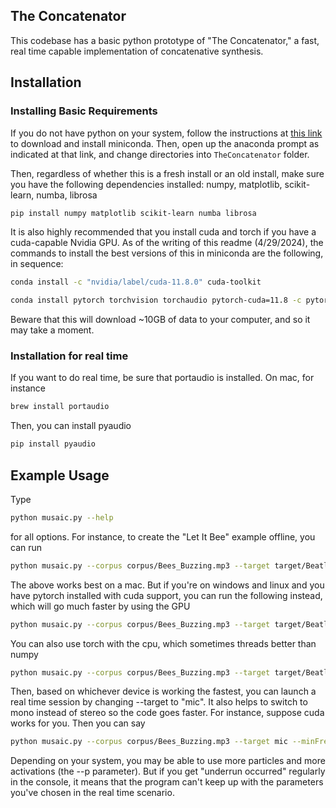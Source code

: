 ## The Concatenator

This codebase has a basic python prototype of "The Concatenator," a fast, real time capable implementation of concatenative synthesis.

## Installation

### Installing Basic Requirements
If you do not have python on your system, follow the instructions at <a href = "https://docs.anaconda.com/free/miniconda/">this link</a> to download and install miniconda.  Then, open up the anaconda prompt as indicated at that link, and change directories into <code>TheConcatenator</code> folder.

Then, regardless of whether this is a fresh install or an old install, make sure you have the following dependencies installed: numpy, matplotlib, scikit-learn, numba, librosa

~~~~~ bash
pip install numpy matplotlib scikit-learn numba librosa
~~~~~

It is also highly recommended that you install cuda and torch if you have a cuda-capable Nvidia GPU.  As of the writing of this readme (4/29/2024), the commands to install the best versions of this in miniconda are the following, in sequence:

~~~~~ bash
conda install -c "nvidia/label/cuda-11.8.0" cuda-toolkit
~~~~~

~~~~~ bash
conda install pytorch torchvision torchaudio pytorch-cuda=11.8 -c pytorch -c nvidia
~~~~~

Beware that this will download ~10GB of data to your computer, and so it may take a moment.


### Installation for real time
If you want to do real time, be sure that portaudio is installed.  On mac, for instance

~~~~~ bash
brew install portaudio
~~~~~

Then, you can install pyaudio

~~~~~ bash
pip install pyaudio
~~~~~

## Example Usage
Type

~~~~~ bash
python musaic.py --help
~~~~~


for all options.  For instance, to create the "Let It Bee" example offline, you can run

~~~~~ bash
python musaic.py --corpus corpus/Bees_Buzzing.mp3 --target target/Beatles_LetItBe.mp3 --minFreq 0 --maxFreq 8000 --particles 1000 --pd 0.95 --temperature 50 --p 5 --device np --result 1000Particles.wav
~~~~~

The above works best on a mac.  But if you're on windows and linux and you have pytorch installed with cuda support, you can run the following instead, which will go much faster by using the GPU

~~~~~ bash
python musaic.py --corpus corpus/Bees_Buzzing.mp3 --target target/Beatles_LetItBe.mp3 --minFreq 0 --maxFreq 8000 --particles 1000 --pd 0.95 --temperature 50 --p 5 --device cuda --result 1000Particles.wav
~~~~~

You can also use torch with the cpu, which sometimes threads better than numpy
~~~~~ bash
python musaic.py --corpus corpus/Bees_Buzzing.mp3 --target target/Beatles_LetItBe.mp3 --minFreq 0 --maxFreq 8000 --particles 1000 --pd 0.95 --temperature 50 --result 1000Particles.wav --p 5 --device cpu
~~~~~

Then, based on whichever device is working the fastest, you can launch a real time session by changing --target to "mic".  It also helps to switch to mono instead of stereo so the code goes faster.  For instance, suppose cuda works for you.  Then you can say
~~~~~ bash
python musaic.py --corpus corpus/Bees_Buzzing.mp3 --target mic --minFreq 0 --maxFreq 8000 --particles 1000 --pd 0.95 --temperature 50 --p 5 --device cuda --stereo 0 --result 1000Particles.wav
~~~~~

Depending on your system, you may be able to use more particles and more activations (the --p parameter).  But if you get "underrun occurred" regularly in the console, it means that the program can't keep up with the parameters you've chosen in the real time scenario.
